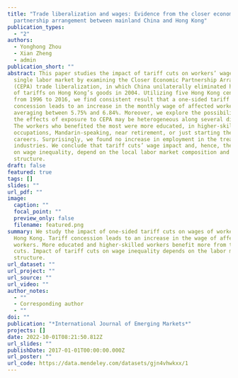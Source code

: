 ```yaml
---
title: "Trade liberalization and wages: Evidence from the closer economic
  partnership arrangement between mainland China and Hong Kong"
publication_types:
  - "2"
authors:
  - Yonghong Zhou
  - Xian Zheng
  - admin
publication_short: ""
abstract: This paper studies the impact of tariff cuts on workers’ wages in a
  single labor market by examining the Closer Economic Partnership Arrangement
  (CEPA) trade liberalization, in which China unilaterally eliminated hundreds
  of tariffs on Hong Kong’s goods in 2004. Utilizing five Hong Kong censuses
  from 1996 to 2016, we find consistent result that a one-sided tariff
  concession leads to an increase in the monthly wage of affected workers,
  averaging between 5.75% and 6.84%. Moreover, we explore the possibility that
  the effects of exposure to CEPA may be heterogeneous along several dimensions.
  The workers who benefited the most were more educated, in higher-skilled
  occupations, Mandarin-speaking, near retirement, or just starting their
  careers. Surprisingly, we found no increase in employment in the treated
  industries. We conclude that tariff cuts’ wage impact and, hence, their impact
  on wage inequality, depend on the local labor market composition and
  structure.
draft: false
featured: true
tags: []
slides: ""
url_pdf: ""
image:
  caption: ""
  focal_point: ""
  preview_only: false
  filename: featured.png
summary: We study the impact of one-sided tariff cuts on wages of workers in
  Hong Kong. Tariff concession leads to an increase in the wage of affected
  workers. More educated and higher-skilled workers benefit more from the tariff
  cuts. Impact of tariff cuts on wage inequality depends on the labor market
  structure.
url_dataset: ""
url_project: ""
url_source: ""
url_video: ""
author_notes:
  - ""
  - Corresponding author
  - ""
doi: ""
publication: "*International Journal of Emerging Markets*"
projects: []
date: 2022-10-01T08:21:50.812Z
url_slides: ""
publishDate: 2017-01-01T00:00:00.000Z
url_poster: ""
url_code: https://data.mendeley.com/datasets/gjn4vhwkxx/1
---
```

